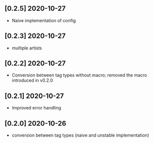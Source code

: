 ## [0.2.5] 2020-10-27

- Naive implementation of config

## [0.2.3] 2020-10-27

- multiple artists

## [0.2.2] 2020-10-27

- Conversion between tag types without macro; removed the macro introduced in v0.2.0

## [0.2.1] 2020-10-27

- Improved error handling

## [0.2.0] 2020-10-26

- conversion between tag types (naive and unstable implementation)